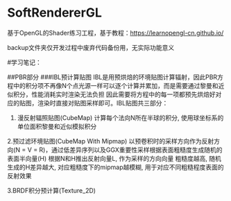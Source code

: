 # SoftRendererGL

基于OpenGL的Shader练习工程，基于教程：https://learnopengl-cn.github.io/

backup文件夹仅开发过程中废弃代码备份用，无实际功能意义



#学习笔记：

##PBR部分
###IBL预计算贴图
IBL是用预烘焙的环境贴图计算辐射，因此PBR方程中的积分项不再像N个点光源一样可以逐个计算并累加，而是需要通过黎曼和近似积分，性能消耗实时渲染无法负担
因此需要将方程中的每一项都预先烘焙好对应的贴图，渲染时直接对贴图采样即可。IBL贴图共三部分：
1. 漫反射辐照贴图(CubeMap)
计算每个法向N所在半球的积分, 使用球坐标系的单位面积黎曼和近似模拟积分

2.预过滤环境贴图(CubeMap With Mipmap)
以预卷积时的采样方向作为反射方向(N = V = R)，通过低差异序列以及GGX重要性采样根据表面粗糙度生成随机的表面半向量(H)
根据N和H推出反射向量L, 作为采样的方向向量
粗糙度越高, 随机生成的H差异越大, 对应粗糙度下的mipmap越模糊, 用于对应不同粗糙程度表面的反射效果

3.BRDF积分预计算(Texture_2D)

